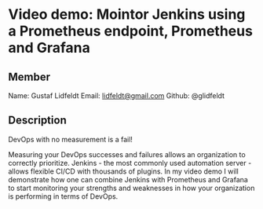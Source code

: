 # Video demo: Mointor Jenkins using a Prometheus endpoint, Prometheus and Grafana

## Member
Name: Gustaf Lidfeldt
Email: lidfeldt@gmail.com
Github: @glidfeldt

## Description
DevOps with no measurement is a fail!

Measuring your DevOps successes and failures allows an organization to correctly prioritize. Jenkins - the most commonly used automation server - allows flexible CI/CD with thousands of plugins. In my video demo I will demonstrate how one can combine Jenkins with Prometheus and Grafana to start monitoring your strengths and weaknesses in how your organization is performing in terms of DevOps.
